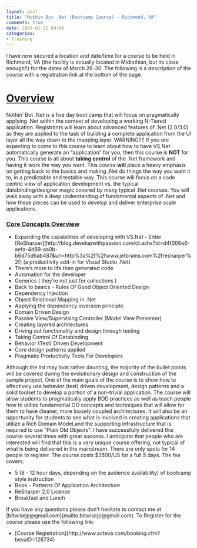 ```yaml
---
layout: post
title: "Nothin But .Net (Bootcamp Course) - Richmond, VA"
comments: true
date: 2007-01-15 09:00
categories:
- training
---
```


I have now secured a location and date/time for a course to be held in Richmond, VA (the facility is actually located in Midlothian, but its close enough!!) for the dates of March 26-30. The following is a description of the course with a registration link at the bottom of the page. 
  <h1><u>Overview</u></h1> 
Nothin’ But .Net is a five day boot camp that will focus on pragmatically applying .Net within the context of developing a working N-Tiered application. Registrants will learn about advanced features of .Net (2.0/3.0) as they are applied to the task of building a complete application from the UI layer all the way down to the mapping layer.  
WARNING!!!!  
If you are expecting to come to this course to learn about how to have VS.Net automatically generate an “application” for you, then this course is <b>NOT</b> for you.  
This course is all about <b>taking control</b> of the .Net framework and having it work the way you want. This course <b>will</b> place a heavy emphasis on getting back to the basics and making .Net do things the way you want it to, in a predictable and testable way.  
This course will focus on a code centric view of application development vs. the typical databinding/designer magic covered by many typical .Net courses. You will walk away with a deep understanding of fundamental aspects of .Net and how these pieces can be used to develop and deliver enterprise scale applications.  <h3><u>Core Concepts Overview</u></h3> <ul> <li>Expanding the capabilities of developing with VS.Net - Enter [ReSharper](http://blog.developwithpassion.com/ct.ashx?id=d4f006e6-aefa-4d89-aa0b-b6d75d6ab487&url=http%3a%2f%2fwww.jetbrains.com%2fresharper%2f) (a productivity add-in for Visual Studio .Net)  <li>There’s more to life than generated code  <li>Automation for the developer  <li>Generics ( they’re not just for collections )  <li>Back to basics - Rules Of Good Object Oriented Design  <li>Dependency Injection  <li>Object Relational Mapping in .Net  <li>Applying the dependency inversion principle  <li>Domain Driven Design  <li>Passive View/Supervising Controller (Model View Presenter)  <li>Creating layered architectures  <li>Driving out functionality and design through testing  <li>Taking Control Of Databinding  <li>Behavior (Test) Driven Development  <li>Core design patterns applied  <li>Pragmatic Productivity Tools For Developers</li></ul> 
Although the list may look rather daunting, the majority of the bullet points will be covered during the evolutionary design and construction of the sample project.  
One of the main goals of the course is to show how to effectively use behavior (test) driven development, design patterns and a solid toolset to develop a portion of a non-trivial application.  
The course will allow students to pragmatically apply BDD practices as well as teach people how to utilize fundamental OO concepts and techniques that will allow for them to have cleaner, more loosely coupled architectures. It will also be an opportunity for students to see what is involved in creating applications that utilize a Rich Domain Model,and the supporting infrastructure that is required to use "Plain Old Objects".  
I have successfully delivered this course several times with great success. I anticipate that people who are interested will find that this is a very unique course offering, not typical of what is being delivered in the mainstream.  
There are only spots for 14 people to register. The course costs $2500/US for a full 5 days. The fee covers:  <ul> <li>5 (8 - 12 hour days, depending on the audience availability) of bootcamp style instruction  <li>Book - Patterns Of Application Architecture  <li>ReSharper 2.0 License  <li>Breakfast and Lunch</li></ul> 
If you have any questions please don't hesitate to contact me at [bitwisejp@gmail.com](mailto:bitwisejp@gmail.com). 
To Register for the course please use the following link: <ul> <li>[Course Registration](http://www.acteva.com/booking.cfm?bevaID=126734)</li></ul>




